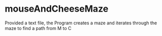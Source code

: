 # mouseAndCheeseMaze
Provided a text file, the Program creates a maze and iterates through the maze to find a path from M to C

